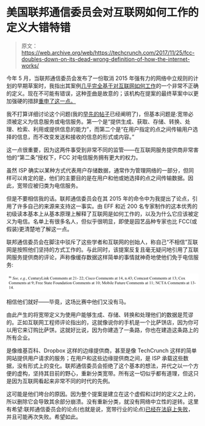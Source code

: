 # 美国联邦通信委员会对互联网如何工作的定义大错特错

> 原文：<https://web.archive.org/web/https://techcrunch.com/2017/11/25/fcc-doubles-down-on-its-dead-wrong-definition-of-how-the-internet-works/>

今年 5 月，当联邦通信委员会发布了一份取消 2015 年强有力的网络中立规则的计划的早期草案时，我指出其案例[几乎完全基于对互联网如何工作](https://web.archive.org/web/20230314004225/https://techcrunch.com/2017/05/23/the-fccs-case-against-net-neutrality-rests-on-a-fundamental-deliberate-misunderstanding-of-how-the-internet-works/)的一个非常不正确的定义。现在不可能有错误，这种歪曲是故意的；该机构在提案的最终草案中以更加强硬的措辞[重申了这一点。](https://web.archive.org/web/20230314004225/https://techcrunch.com/2017/11/22/fcc-releases-final-draft-of-restoring-internet-freedom-which-would-not-do-that/)

我不打算详细讨论这个问题(我的[早先的帖子](https://web.archive.org/web/20230314004225/https://techcrunch.com/2017/05/23/the-fccs-case-against-net-neutrality-rests-on-a-fundamental-deliberate-misunderstanding-of-how-the-internet-works/)已经阐明了)，但基本问题是:宽带必须被定义为信息服务或电信服务。第一个是“提供生成、获取、存储、转换、处理、检索、利用或提供信息的能力”，而第二个是“在用户指定的点之间传输用户选择的信息，而不改变发送和接收的信息的形式或内容。”

这一点很重要，因为这两件事受到非常不同的监管——在互联网服务提供商非常害怕的“第二条”授权下，FCC 对电信服务拥有更大的权力。

虽然 ISP 确实以某种方式代表用户存储数据，通常作为管理网络的一部分，但同样可以肯定的是，他们的主要目的是在用户和他或她选择的点之间传输数据。因此，宽带应被归类为电信服务。

但是不要相信我的话。联邦通信委员会在其 2015 年的命令中为我提出了论点，引用了许多自己的来源来支持这一事实。由 EFF 和近 200 名专家制作的这本优秀的初级读本基本上从基本原理上解释了互联网是如何工作的，以及为什么它应该被定义为电信。名单上有很多名人，但似乎很明显，即使是园艺品种专家也比 FCC(或假装)更清楚地了解这一点。

联邦通信委员会在脚注中驳斥了这些学者和互联网的创始人，称自己“不相信”互联网是按照他们坚持的方式工作的。与此同时，该提案反复且毫无疑问地引用了互联网服务提供商的评论，声称像缓存数据这样简单的事情就神奇地使他们免于电信服务:

[![](img/0bef1b0fdffc659be9a7b74538f0de95.png)](https://web.archive.org/web/20230314004225/https://techcrunch.com/wp-content/uploads/2017/11/thankseveryone.png)

相信他们就好——毕竟，这场比赛中他们又没有马。

由此产生的将宽带定义为使用户能够生成、存储、转换和处理他们的数据是荒谬的。正如互联网工程师评论指出的，这就像说你的手机是一个比萨饼店，因为你可以用它来订购比萨饼。这就好比说，因为你建造了一条路，你也在建造这条路上的所有企业。

是像维基百科、Dropbox 这样的边缘提供商，甚至是像 TechCrunch 这样的简单网站提供用户请求的服务；在用户和这些边缘提供商之间，是 ISP 承载这些数据，没有形式上的变化。联邦通信委员会拒绝了这个基本的想法，并代之以一个方便的虚构，坚持其目前的野心，重新分类宽带。所有这一切似乎都有道理，但这只是因为互联网看起来非常不同的时代的先例。

这可能是他们垮台的原因。因为整个提案是建立在这个虚假和过时的定义之上的，所以删除它会导致其余部分崩溃。没有重新分类，就没有网络中立性的逆转。这里有希望:联邦通信委员会的论点(也就是说，宽带行业的论点)[已经在法庭上失败](https://web.archive.org/web/20230314004225/https://techcrunch.com/2017/05/01/judge-argues-net-neutrality-violates-the-free-speech-rights-of-internet-providers/)，并且可能再次失败。希望如此。